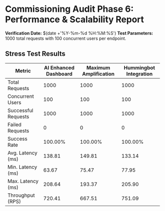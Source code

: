 # Commissioning Audit Phase 6: Performance & Scalability Report

**Verification Date:** $(date +'%Y-%m-%d %H:%M:%S')
**Test Parameters:** 1000 total requests with 100 concurrent users per endpoint.

## Stress Test Results

| Metric | AI Enhanced Dashboard | Maximum Amplification | Hummingbot Integration |
|---|---|---|---|
| Total Requests | 1000 | 1000 | 1000 |
| Concurrent Users | 100 | 100 | 100 |
| Successful Requests | 1000 | 1000 | 1000 |
| Failed Requests | 0 | 0 | 0 |
| Success Rate | 100.00% | 100.00% | 100.00% |
| Avg. Latency (ms) | 138.81 | 149.81 | 133.14 |
| Min. Latency (ms) | 63.67 | 75.47 | 77.95 |
| Max. Latency (ms) | 208.64 | 193.37 | 205.90 |
| Throughput (RPS) | 720.41 | 667.51 | 751.09 |
